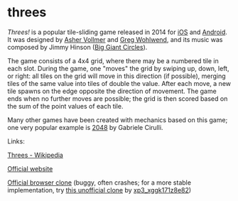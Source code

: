# threes
*Threes!* is a popular tile-sliding game released in 2014 for [iOS](https://geo.itunes.apple.com/us/app/threes!-free/id976851174) and [Android](https://play.google.com/store/apps/details?id=vo.threes.free). It was designed by [Asher Vollmer](https://ashervollmer.tumblr.com/home) and [Greg Wohlwend](https://aeiowu.com), and its music was composed by Jimmy Hinson ([Big Giant Circles](https://biggiantcircles.bandcamp.com)).

The game consists of a 4x4 grid, where there may be a numbered tile in each slot. During the game, one "moves" the grid by swiping up, down, left, or right: all tiles on the grid will move in this direction (if possible), merging tiles of the same value into tiles of double the value. After each move, a new tile spawns on the edge opposite the direction of movement. The game ends when no further moves are possible; the grid is then scored based on the sum of the point values of each tile.

Many other games have been created with mechanics based on this game; one very popular example is [2048](https://github.com/gabrielecirulli/2048) by Gabriele Cirulli.

Links:

[Threes - Wikipedia](https://en.wikipedia.org/wiki/Threes)

[Official website](https://asherv.com/threes/)

[Official browser clone](https://play.threesgame.com) (buggy, often crashes; for a more stable implementation, try [this unofficial clone](https://xp2-882030kgz010602.github.io/Threes/) by [xp3_xggk171z8e82](https://github.com/xp2-882030kgz010602))
